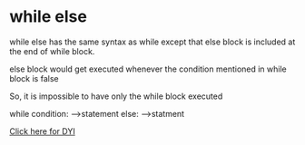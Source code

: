 # while else

while else has the same syntax as while except that else block is included at the end of while block. 

else block would get executed whenever the condition mentioned in while block is false

So, it is impossible to have only the while block executed

while condition:
-->statement else:
-->statment

[Click here for DYI](https://colab.research.google.com/github/pythoncoder100/practice/blob/master/while%20else.ipynb)
